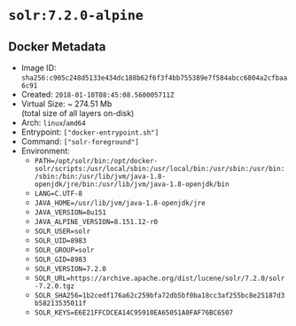# `solr:7.2.0-alpine`

## Docker Metadata

- Image ID: `sha256:c905c248d5133e434dc188b62f6f3f4bb755389e7f584abcc6804a2cfbaa6c91`
- Created: `2018-01-10T08:45:08.560005711Z`
- Virtual Size: ~ 274.51 Mb  
  (total size of all layers on-disk)
- Arch: `linux`/`amd64`
- Entrypoint: `["docker-entrypoint.sh"]`
- Command: `["solr-foreground"]`
- Environment:
  - `PATH=/opt/solr/bin:/opt/docker-solr/scripts:/usr/local/sbin:/usr/local/bin:/usr/sbin:/usr/bin:/sbin:/bin:/usr/lib/jvm/java-1.8-openjdk/jre/bin:/usr/lib/jvm/java-1.8-openjdk/bin`
  - `LANG=C.UTF-8`
  - `JAVA_HOME=/usr/lib/jvm/java-1.8-openjdk/jre`
  - `JAVA_VERSION=8u151`
  - `JAVA_ALPINE_VERSION=8.151.12-r0`
  - `SOLR_USER=solr`
  - `SOLR_UID=8983`
  - `SOLR_GROUP=solr`
  - `SOLR_GID=8983`
  - `SOLR_VERSION=7.2.0`
  - `SOLR_URL=https://archive.apache.org/dist/lucene/solr/7.2.0/solr-7.2.0.tgz`
  - `SOLR_SHA256=1b2cedf176a62c259bfa72db5bf0ba18cc3af255bc8e25187d3b58213535011f`
  - `SOLR_KEYS=E6E21FFCDCEA14C95910EA65051A0FAF76BC6507`
